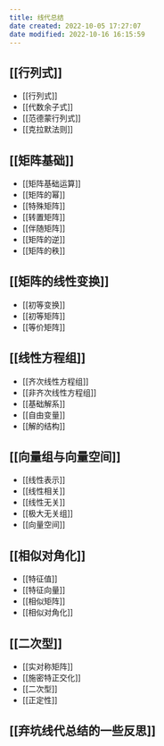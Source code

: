 ```yaml
---
title: 线代总结
date created: 2022-10-05 17:27:07
date modified: 2022-10-16 16:15:59
---
```


## [[行列式]]

- [[行列式]]
- [[代数余子式]]
- [[范德蒙行列式]]
- [[克拉默法则]]

## [[矩阵基础]]

- [[矩阵基础运算]]
- [[矩阵的幂]]
- [[特殊矩阵]]
- [[转置矩阵]]
- [[伴随矩阵]]
- [[矩阵的逆]]
- [[矩阵的秩]]

## [[矩阵的线性变换]]

- [[初等变换]]
- [[初等矩阵]]
- [[等价矩阵]]

## [[线性方程组]]

- [[齐次线性方程组]]
- [[非齐次线性方程组]]
- [[基础解系]]
- [[自由变量]]
- [[解的结构]]

## [[向量组与向量空间]]

- [[线性表示]]
- [[线性相关]]
- [[线性无关]]
- [[极大无关组]]
- [[向量空间]]

## [[相似对角化]]

- [[特征值]]
- [[特征向量]]
- [[相似矩阵]]
- [[相似对角化]]

## [[二次型]]

- [[实对称矩阵]]
- [[施密特正交化]]
- [[二次型]]
- [[正定性]]

## [[弃坑线代总结的一些反思]]
